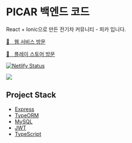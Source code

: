 # PICAR 백엔드 코드

React + Ionic으로 만든 전기차 커뮤니티 - 피카 입니다.

[🔗ㅤ웹 서비스 방문](https://www.picar.kr/)  

[🔗ㅤ플레이 스토어 방문](https://play.google.com/store/apps/details?id=com.tmmoond8.picar)  



[![Netlify Status](https://api.netlify.com/api/v1/badges/27b9e7d0-52c4-42ca-933d-12f112d6517b/deploy-status)](https://app.netlify.com/sites/modest-brown-97e552/deploys)

![](https://user-images.githubusercontent.com/11402468/138594346-45134d99-57b1-4e35-bceb-8f3928631a5a.png)

## Project Stack

- [Express](https://expressjs.com/ko/)
- [TypeORM](https://typeorm.io/#/)
- [MySQL](https://www.mysql.com/)
- [JWT](https://jwt.io/)
- [TypeScript](https://www.typescriptlang.org/)
